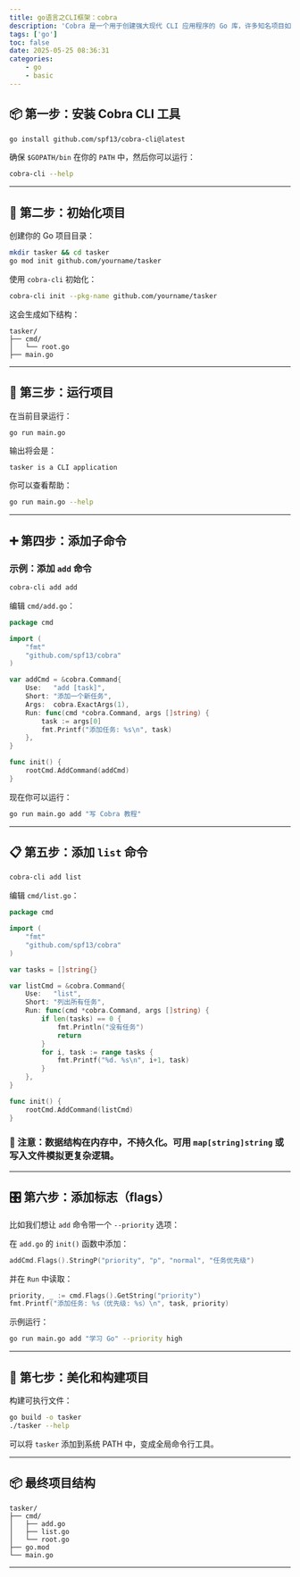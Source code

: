 ```yaml
---
title: go语言之CLI框架：cobra
description: 'Cobra 是一个用于创建强大现代 CLI 应用程序的 Go 库，许多知名项目如 Kubernetes、Docker 和 Hugo 都使用它。'
tags: ['go']
toc: false
date: 2025-05-25 08:36:31
categories:
    - go
    - basic
---
```



## 📦 第一步：安装 Cobra CLI 工具

```bash
go install github.com/spf13/cobra-cli@latest
```

确保 `$GOPATH/bin` 在你的 `PATH` 中，然后你可以运行：

```bash
cobra-cli --help
```

---

## 🧱 第二步：初始化项目

创建你的 Go 项目目录：

```bash
mkdir tasker && cd tasker
go mod init github.com/yourname/tasker
```

使用 `cobra-cli` 初始化：

```bash
cobra-cli init --pkg-name github.com/yourname/tasker
```

这会生成如下结构：

```
tasker/
├── cmd/
│   └── root.go
├── main.go
```

---

## 🚀 第三步：运行项目

在当前目录运行：

```bash
go run main.go
```

输出将会是：

```
tasker is a CLI application
```

你可以查看帮助：

```bash
go run main.go --help
```

---

## ➕ 第四步：添加子命令

### 示例：添加 `add` 命令

```bash
cobra-cli add add
```

编辑 `cmd/add.go`：

```go
package cmd

import (
	"fmt"
	"github.com/spf13/cobra"
)

var addCmd = &cobra.Command{
	Use:   "add [task]",
	Short: "添加一个新任务",
	Args:  cobra.ExactArgs(1),
	Run: func(cmd *cobra.Command, args []string) {
		task := args[0]
		fmt.Printf("添加任务: %s\n", task)
	},
}

func init() {
	rootCmd.AddCommand(addCmd)
}
```

现在你可以运行：

```bash
go run main.go add "写 Cobra 教程"
```

---

## 📋 第五步：添加 `list` 命令

```bash
cobra-cli add list
```

编辑 `cmd/list.go`：

```go
package cmd

import (
	"fmt"
	"github.com/spf13/cobra"
)

var tasks = []string{}

var listCmd = &cobra.Command{
	Use:   "list",
	Short: "列出所有任务",
	Run: func(cmd *cobra.Command, args []string) {
		if len(tasks) == 0 {
			fmt.Println("没有任务")
			return
		}
		for i, task := range tasks {
			fmt.Printf("%d. %s\n", i+1, task)
		}
	},
}

func init() {
	rootCmd.AddCommand(listCmd)
}
```

### 📝 注意：数据结构在内存中，不持久化。可用 `map[string]string` 或写入文件模拟更复杂逻辑。

---

## 🎛 第六步：添加标志（flags）

比如我们想让 `add` 命令带一个 `--priority` 选项：

在 `add.go` 的 `init()` 函数中添加：

```go
addCmd.Flags().StringP("priority", "p", "normal", "任务优先级")
```

并在 `Run` 中读取：

```go
priority, _ := cmd.Flags().GetString("priority")
fmt.Printf("添加任务: %s（优先级: %s）\n", task, priority)
```

示例运行：

```bash
go run main.go add "学习 Go" --priority high
```

---

## 🧼 第七步：美化和构建项目

构建可执行文件：

```bash
go build -o tasker
./tasker --help
```

可以将 `tasker` 添加到系统 PATH 中，变成全局命令行工具。

---

## 📦 最终项目结构

```
tasker/
├── cmd/
│   ├── add.go
│   ├── list.go
│   └── root.go
├── go.mod
└── main.go
```

---
